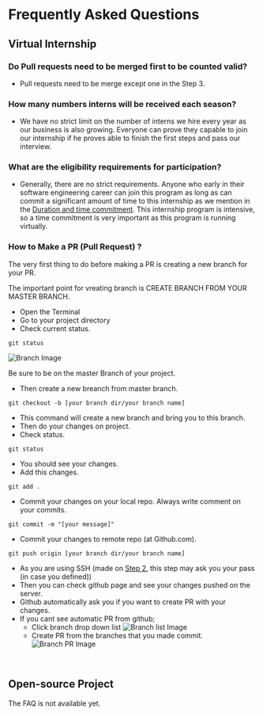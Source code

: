 # Frequently Asked Questions

## Virtual Internship

### Do Pull requests need to be merged first to be counted valid?
* Pull requests need to be merge except one in the Step 3.

### How many numbers interns will be received each season?
* We have no strict limit on the number of interns we hire every year as our business is also growing. Everyone can prove they capable to join our internship if he proves able to finish the first steps and pass our interview.

### What are the eligibility requirements for participation?
* Generally, there are no strict requirements. Anyone who early in their software engineering career can join this program as long as can commit a significant amount of time to this internship as we mention in the [Duration and time commitment](internship.md#Duration_and_time_commitment). This internship program is intensive, so a time commitment is very important as this program is running virtually.

### How to Make a PR (Pull Request) ?

The very first thing to do before making a PR is creating a new branch for your PR.

The important point for vreating branch is CREATE BRANCH FROM YOUR MASTER BRANCH.

- Open the Terminal
- Go to your project directory
- Check current status.
```
git status
```
![Branch Image](pages/images/Branch-image.png)

Be sure to be on the master Branch of your project.
- Then create a new breanch from master branch.
```
git checkout -b [your branch dir/your branch name]
```
- This command will create a new branch and bring you to this branch.
- Then do your changes on project.
- Check status.
```
git status
``` 
- You should see your changes.
- Add this changes.
```
git add .
```
- Commit your changes on your local repo. Always write comment on your commits.
```
git commit -m "[your message]"
```
- Commit your changes to remote repo (at Github.com).
```
git push origin [your branch dir/your branch name]
``` 
- As you are using SSH (made on [Step 2](https://open-source.kulkul.tech/en_ID/#!pages/internship.md#Step_2_-_Learn_how_to_use_SSH), this step may ask you your pass (in case you defined))
- Then you can check github page and see your changes pushed on the server.
- Github automatically ask you if you want to create PR with your changes.
- If you cant see automatic PR from github;
	- Click branch drop down list
	![Branch list Image](pages/images/Branch-list-image.png)
	- Create PR from the branches that you made commit.
	![Branch PR Image](pages/images/Branch-pr.png)

<br />

## Open-source Project

The FAQ is not available yet.
